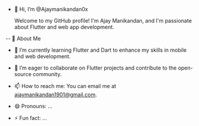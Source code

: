 - 👋 Hi, I’m @Ajaymanikandan0x

  Welcome to my GitHub profile! I'm Ajay Manikandan, and I'm passionate about Flutter and web app development.

-- 👀 About Me

- 🌱 I’m currently learning Flutter and Dart to enhance my skills in mobile and web development.
- 💞️ I’m eager to collaborate on Flutter projects and contribute to the open-source community.
- 📫 How to reach me: You can email me at [ajaymanikandan1901@gmail.com](mailto:ajaymanikandan1901@gmail.com).

- 😄 Pronouns: ...
- ⚡ Fun fact: ...

<!---
Ajaymanikandan0x/Ajaymanikandan0x is a ✨ special ✨ repository because its `README.md` (this file) appears on your GitHub profile.
You can click the Preview link to take a look at your changes.
--->
